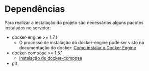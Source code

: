 # Dependências

Para realizar a instalação do projeto são necessários alguns pacotes instalados no servidor:

* docker-engine >= 1.7.1
    * O processo de instalação do docker-engine pode ser visto na documentação do docker: [Como instalar o Docker Engine](https://docs.docker.com/engine/installation/)
* docker-compose >= 1.5.1
    * [Instalação do docker-compose](https://docs.docker.com/compose/install/)
* git
